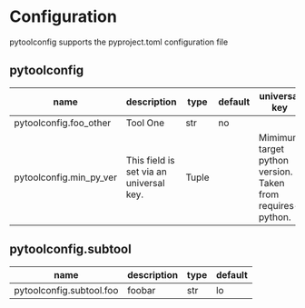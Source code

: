 # Configuration
pytoolconfig supports the pyproject.toml configuration file
## pytoolconfig
| name                    | description                             | type   | default   | universal key                                              |
|-------------------------|-----------------------------------------|--------|-----------|------------------------------------------------------------|
| pytoolconfig.foo_other  | Tool One                                | str    | no        |                                                            |
| pytoolconfig.min_py_ver | This field is set via an universal key. | Tuple  |           | Mimimum target python version. Taken from requires-python. |
## pytoolconfig.subtool
| name                     | description   | type   | default   |
|--------------------------|---------------|--------|-----------|
| pytoolconfig.subtool.foo | foobar        | str    | lo        |
